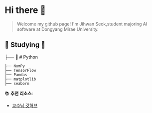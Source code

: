 # Hi there 👋
>Welcome my github page!
>I'm Jihwan Seok,student majoring AI software at Dongyang Mirae University.
  
  
  ## 📖 Studying 📖  
├── 🐍 # Python

    ├── NumPy
    ├── TensorFlow
    ├── Pandas
    ├── matplotlib
    ├── seaborn



📚 **추천 리소스**:  
- [교수님 깃허브](https://github.com/ai7dnn)
   
